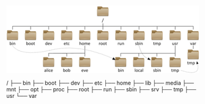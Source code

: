 <!-- 
### Linux File System Hierarchy 
~ In Linux everything is represented as a file including a
hardware program, the files are stored in a directory, and every directory contains a file with a tree structure.
That is called File System Hierarchy.

~ Linux uses single rooted, inverted tree-like structure.
~ Root Directory represents with/ (forward slash) It is a top-level directory in Linux.
-->
![alt text](<ss/Screenshot (54).png>)

/
├── bin
├── boot
├── dev
├── etc
├── home
├── lib
├── media
├── mnt
├── opt
├── proc
├── root
├── run
├── sbin
├── srv
├── tmp
├── usr
└── var

<!-- 

/
The base of the Linux directory is the root. This is the starting point of FSH. Every directory arises from the root directory.
It is represented by a forward slash(/).
If someone says to look into the slash directory, they refer to the root directory. 

/root
It is the home directory for the root user (superuser).
Admin user (sudo wala) ke liye hota hai, na ki normal user ke liye.

/bin (User Binaries)
Contains binary executable.
Common Linux commands you need to use in single-user modes are located under this directory.
Commands used by all the users of the system are located here.
Example: ls, cp, mv, rm, cat — ye sab /bin me milega
Binary = executable file (jo run hoti hai)

/sbin (System Binaries)
Just like /bin, /sbin also contains binary executables.
But, the linux commands located under this directory are used typically by system administrator; for system maintenance purpose.
For example: iptables, reboot, fdisk, ifconfig, swapon
# Normal user nahi chala sakta bina sudo ke.

/etc (Editable Text Configuration)
It contains all configuration files of server
It controls the behavior of an operating system or application.
This directory also contains startup and shutdown program scripts that are used to start or stop individual programs.
Jaise: hostname, network config, user account info, cron jobs, services configs
Example: /etc/passwd, /etc/hosts, /etc/ssh/sshd_config

/dev (Device Files)
Sab hardware devices yahaan as files represent hote hain!
It contains hardware device files, Contains device files.
These include terminal devices, usb, or any device attached to the system.
For example: /dev/tty1, /dev/usbmonO 
/dev/sda – hard disk
/dev/tty – terminal
/dev/null – blackhole (jo bhi bhejo, gayab)   

/var (Variable Files)
Jo files frequently change hoti hain, wo yahaan hoti hain.
The variable data files such as log files are located in the /var directory.
File contents that tend to grow are located in this directory.
> This includes
• /var/log: System log files generated by OS and other applications.
• /var/lib: Contains database and packages files.
• /var/mail: Contains Emails.
• /var/tmp: Contains Temporary files needed for reboot.

/mnt (Mount Directory)
This directory is used to mount a file system temporarily.

/media (Removable Media Devices)
The /media directory contains subdirectories where removable media devices inserted into the computer are mounted.

/usr (User Software Resources)
Sab installed apps aur unki files yahaan hoti hain.
The /usr directory contains applications and files used by users, as opposed to applications and files used by the system.  
Subfolders:
/usr/bin → apps like python, node, git
/usr/lib → unki libraries
/usr/share → documentation, icons, man pages

/boot
System jab start hota hai (boot), to yahi se files load hoti hain.
Contains:
vmlinuz (Linux Kernel)
initrd (initial RAM disk)
grub (bootloader)
⚠️ Isme kuch bhi galti se delete kiya = system boot nahi karega!

/opt (Optional Applications)
The opt directory is used for installing the application software from third-party vendors that are not available in the Linux distribution.
Usually, the software code is stored in the opt directory and the binary code is linked to the bin directory so that all users can run that software.

/home (Home Directory)
Jaise Windows me C:\Users\ hota hai, waise hi Linux me sab user ka personal folder yahan hota hai.
Example:
/home/suryansh – mere personal files, downloads, settings
Har user ka apna folder hota hai.
· It contain secondary users home directory.

/tmp (Temporary)
Directory that contains temporary files created by system and users.
Files under this directory are deleted when system is rebooted.

/lib, /lib64
System ke chalne ke liye zaroori libraries yahan hoti hain.
Jaise .dll files in Windows, waise .so (shared objects) files Linux me.

/proc (Process info)
Virtual directory hai — jo RAM me live data dikhata hai.
Example:
/proc/cpuinfo, /proc/meminfo, /proc/[pid]

-->